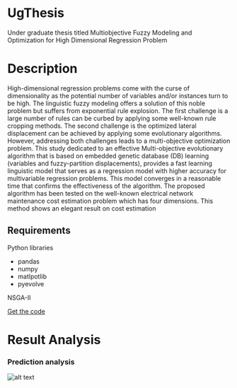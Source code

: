 # UgThesis
Under graduate thesis titled Multiobjective Fuzzy Modeling and Optimization for High Dimensional Regression Problem
# Description

High-dimensional regression problems come with the curse of dimensionality as the potential number of variables and/or instances turn to be high. The linguistic fuzzy modeling offers a solution of this noble problem but suffers from exponential rule explosion. The first challenge is a large number of rules can be curbed by applying some well-known rule cropping methods. The second challenge is the optimized lateral displacement can be achieved by applying some evolutionary algorithms. However, addressing both challenges leads to a multi-objective optimization problem. This study dedicated to an effective Multi-objective evolutionary algorithm that is based on embedded genetic database (DB) learning (variables and fuzzy-partition displacements), provides a fast learning linguistic model that serves as a regression model with higher accuracy for multivariable regression problems. This model converges in a reasonable time that confirms the effectiveness of the algorithm. The proposed algorithm has been tested on the well-known electrical network maintenance cost estimation problem which has four dimensions. This method shows an elegant result on cost estimation

## Requirements 
Python libraries
- pandas
- numpy
- matlpotlib
- pyevolve

NSGA-II 

[Get the code](https://www.iitk.ac.in/kangal/codes.shtml)


# Result Analysis 

### Prediction analysis
![alt text](https://i.imgur.com/5ABclOm.png "actual and prediction comparision")

